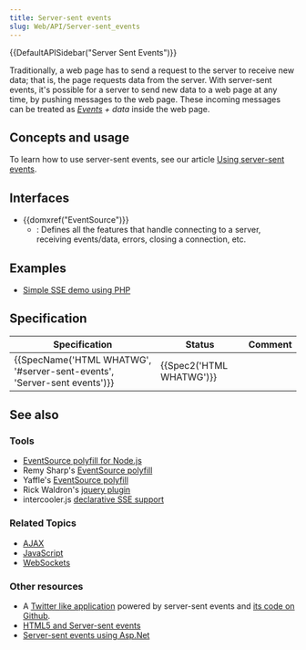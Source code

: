```yaml
---
title: Server-sent events
slug: Web/API/Server-sent_events
---
```


{{DefaultAPISidebar("Server Sent Events")}}

Traditionally, a web page has to send a request to the server to receive new data; that is, the page requests data from the server. With server-sent events, it's possible for a server to send new data to a web page at any time, by pushing messages to the web page. These incoming messages can be treated as _[Events](/pt-BR/docs/DOM/event) + data_ inside the web page.

## Concepts and usage

To learn how to use server-sent events, see our article [Using server-sent events](/pt-BR/docs/Web/API/Server-sent_events/Using_server-sent_events).

## Interfaces

- {{domxref("EventSource")}}
  - : Defines all the features that handle connecting to a server, receiving events/data, errors, closing a connection, etc.

## Examples

- [Simple SSE demo using PHP](https://github.com/mdn/dom-examples/tree/master/server-sent-events)

## Specification

| Specification                                                            | Status                   | Comment |
| ------------------------------------------------------------------------ | ------------------------ | ------- |
| {{SpecName('HTML WHATWG', '#server-sent-events', 'Server-sent events')}} | {{Spec2('HTML WHATWG')}} |         |

## See also

### Tools

- [EventSource polyfill for Node.js](https://github.com/EventSource/eventsource)
- Remy Sharp's [EventSource polyfill](https://github.com/remy/polyfills/blob/master/EventSource.js)
- Yaffle's [EventSource polyfill](https://github.com/Yaffle/EventSource)
- Rick Waldron's [jquery plugin](https://github.com/rwldrn/jquery.eventsource)
- intercooler.js [declarative SSE support](http://intercoolerjs.org/docs.html#sse)

### Related Topics

- [AJAX](/pt-BR/docs/AJAX)
- [JavaScript](/pt-BR/docs/JavaScript)
- [WebSockets](/pt-BR/docs/WebSockets)

### Other resources

- A [Twitter like application](http://hacks.mozilla.org/2011/06/a-wall-powered-by-eventsource-and-server-sent-events/) powered by server-sent events and [its code on Github](https://github.com/mozilla/webowonder-demos/tree/master/demos/friends%20timeline).
- [HTML5 and Server-sent events](http://dsheiko.com/weblog/html5-and-server-sent-events)
- [Server-sent events using Asp.Net](http://rajudasa.blogspot.in/2012/05/html5-server-sent-events-using-aspnet.html)
